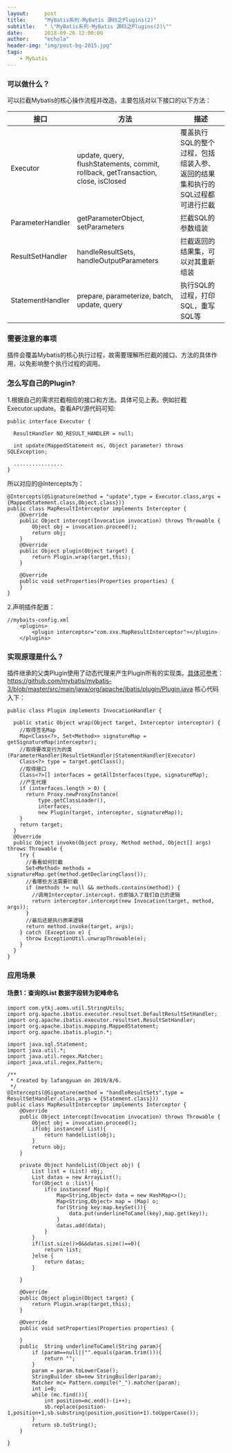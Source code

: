 ```yaml
---
layout:     post
title:      "MyBatis系列-MyBatis 源码之Plugins(2)"
subtitle:   " \"MyBatis系列-MyBatis 源码之Plugins(2)\""
date:       2018-09-26 12:00:00
author:     "echola"
header-img: "img/post-bg-2015.jpg"
tags:
    - Mybatis
---
```


### 可以做什么？
可以拦截Mybatis的核心操作流程并改造。主要包括对以下接口的以下方法：

接口 | 方法 | 描述
---|---|---
Executor|update, query, flushStatements, commit, rollback, getTransaction, close, isClosed|覆盖执行SQL的整个过程，包括组装入参、返回的结果集和执行的SQL过程都可进行拦截
ParameterHandler| getParameterObject, setParameters|拦截SQL的参数组装
ResultSetHandler|handleResultSets, handleOutputParameters|拦截返回的结果集，可以对其重新组装
StatementHandler|prepare, parameterize, batch, update, query|执行SQL的过程，打印SQL，重写SQL等


### 需要注意的事项
插件会覆盖Mybatis的核心执行过程，故需要理解所拦截的接口、方法的具体作用，以免影响整个执行过程的调用。
### 怎么写自己的Plugin?
1.根据自己的需求拦截相应的接口和方法。具体可见上表。例如拦截Executor.update。查看API/源代码可知:

```
public interface Executor {

  ResultHandler NO_RESULT_HANDLER = null;

  int update(MappedStatement ms, Object parameter) throws SQLException;

  ................    
}
```

所以对应的@Intercepts为：
```
@Intercepts(@Signature(method = "update",type = Executor.class,args = {MappedStatement.class,Object.class}))
public class MapResultInterceptor implements Interceptor {
    @Override
    public Object intercept(Invocation invocation) throws Throwable {
        Object obj = invocation.proceed();
        return obj;
    }
    @Override
    public Object plugin(Object target) {
        return Plugin.wrap(target,this);
    }

    @Override
    public void setProperties(Properties properties) {
    }
}
```
2.声明插件配置：

```
//mybaits-config.xml
    <plugins>
        <plugin interceptor="com.xxx.MapResultInterceptor"></plugin>
    </plugins>
```


### 实现原理是什么？
插件继承的父类Plugin使用了动态代理来产生Plugin所有的实现类。[具体可参考](https://github.com/mybatis/mybatis-3/blob/master/src/main/java/org/apache/ibatis/plugin/Plugin.java)：https://github.com/mybatis/mybatis-3/blob/master/src/main/java/org/apache/ibatis/plugin/Plugin.java  核心代码入下：

```
public class Plugin implements InvocationHandler {
    
  public static Object wrap(Object target, Interceptor interceptor) {
    //取得签名Map
    Map<Class<?>, Set<Method>> signatureMap = getSignatureMap(interceptor);
    //取得要改变行为的类(ParameterHandler|ResultSetHandler|StatementHandler|Executor)
    Class<?> type = target.getClass();
    //取得接口
    Class<?>[] interfaces = getAllInterfaces(type, signatureMap);
    //产生代理
    if (interfaces.length > 0) {
      return Proxy.newProxyInstance(
          type.getClassLoader(),
          interfaces,
          new Plugin(target, interceptor, signatureMap));
    }
    return target;
  }
  @Override
  public Object invoke(Object proxy, Method method, Object[] args) throws Throwable {
    try {
      //看看如何拦截
      Set<Method> methods = signatureMap.get(method.getDeclaringClass());
      //看哪些方法需要拦截
      if (methods != null && methods.contains(method)) {
        //调用Interceptor.intercept，也即插入了我们自己的逻辑
        return interceptor.intercept(new Invocation(target, method, args));
      }
      //最后还是执行原来逻辑
      return method.invoke(target, args);
    } catch (Exception e) {
      throw ExceptionUtil.unwrapThrowable(e);
    }
  }
}
```

### 应用场景
#### 场景1：查询的List<Map> 数据字段转为驼峰命名

```
import com.ytkj.aoms.util.StringUtils;
import org.apache.ibatis.executor.resultset.DefaultResultSetHandler;
import org.apache.ibatis.executor.resultset.ResultSetHandler;
import org.apache.ibatis.mapping.MappedStatement;
import org.apache.ibatis.plugin.*;

import java.sql.Statement;
import java.util.*;
import java.util.regex.Matcher;
import java.util.regex.Pattern;

/**
 * Created by lafangyuan on 2019/8/6.
 */
@Intercepts(@Signature(method = "handleResultSets",type = ResultSetHandler.class,args = {Statement.class}))
public class MapResultInterceptor implements Interceptor {
    @Override
    public Object intercept(Invocation invocation) throws Throwable {
        Object obj = invocation.proceed();
        if(obj instanceof List){
            return handelList(obj);
        }
        return obj;
    }

    private Object handelList(Object obj) {
        List list = (List) obj;
        List datas = new ArrayList();
        for(Object o :list){
            if(o instanceof Map){
                Map<String,Object> data = new HashMap<>();
                Map<String,Object> map = (Map) o;
                for(String key:map.keySet()){
                    data.put(underlineToCamel(key),map.get(key));
                }
                datas.add(data);
            }
        }
        if(list.size()>0&&datas.size()==0){
            return list;
        }else {
            return datas;
        }

    }

    @Override
    public Object plugin(Object target) {
        return Plugin.wrap(target,this);
    }

    @Override
    public void setProperties(Properties properties) {

    }
    public  String underlineToCamel(String param){
        if (param==null||"".equals(param.trim())){
            return "";
        }
        param = param.toLowerCase();
        StringBuilder sb=new StringBuilder(param);
        Matcher mc= Pattern.compile("_").matcher(param);
        int i=0;
        while (mc.find()){
            int position=mc.end()-(i++);
            sb.replace(position-1,position+1,sb.substring(position,position+1).toUpperCase());
        }
        return sb.toString();
    }

}

```
